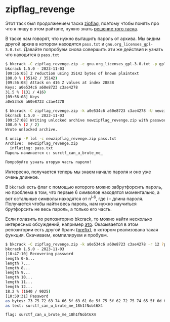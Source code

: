 # zipflag_revenge

Этот таск был продолжением таска [zipflag](https://github.com/surctf/surctf_2023_autumn/tree/main/tasks/forensic/zipflag), поэтому чтобы понять про что я пишу в этом райтапе, нужно знать [решение того таска](https://github.com/surctf/surctf_2023_autumn/blob/main/tasks/forensic/zipflag/WRITEUP.md).

В таске нам говорят, что нужно вытащить пароль от архива.
Мы видим другой архив в котором находятся `pass.txt` и `gnu.org_licenses_gpl-3.0.txt`. Давайте попробуем снова совершить эти же действия и узнать что находится в `pass.txt`

```bash
$ bkcrack -C zipflag_revenge.zip -c gnu.org_licenses_gpl-3.0.txt -p gpl-3.0.txt
bkcrack 1.5.0 - 2023-11-03
[09:56:05] Z reduction using 35142 bytes of known plaintext
100.0 % (35142 / 35142)
[09:56:08] Attack on 416 Z values at index 28838
Keys: a0e534c6 a60e8723 c3ae4278
31.5 % (131 / 416)
[09:56:08] Keys
a0e534c6 a60e8723 c3ae4278

$ bkcrack -C zipflag_revenge.zip -k a0e534c6 a60e8723 c3ae4278 -U newzipflag_revenge.zip lol
bkcrack 1.5.0 - 2023-11-03
[09:57:08] Writing unlocked archive newzipflag_revenge.zip with password "lol"
100.0 % (2 / 2)
Wrote unlocked archive.

$ unzip -P lol -c newzipflag_revenge.zip pass.txt
Archive:  newzipflag_revenge.zip
  inflating: pass.txt
Пароль начинается с: surctf_can_u_brute_me_

Попробуйте узнать вторую часть пароля!
```

Интересно, получается теперь мы знаем начало пароля и оно уже очень длинное. 

В `bkcrack` есть флаг с помощью которого можно забрутфорсить пароль, но проблема в том, что первые 6 символов находятся моментально, а вот остальные символы находятся от n<sup>i-6</sup>, где i - длина пароля. Получается чтобы найти весь пароль, нам нужно научиться брутфорсить не весь пароль, а только его часть.

Если полазить по репозиторию bkcrack, то можно найти несколько интересных обсуждений, например [это](https://github.com/kimci86/bkcrack/issues/55). Оказывается в этом репозитории есть другой бранч ([prefix](https://github.com/kimci86/bkcrack/tree/prefix)), в котором реализована такая функция. Скачиваем, компилируем и пробуем.

```bash
$ bkcrack -C zipflag_revenge.zip -k a0e534c6 a60e8723 c3ae4278 -r 12 ?p -m "surctf_can_u_brute_me_"
bkcrack 1.5.0 - 2023-11-03
[10:47:10] Recovering password
length 0-6...
length 7...
length 8...
length 9...
length 10...
length 11...
length 12...
18.2 % (1640 / 9025)
[10:50:31] Password
as bytes: 73 75 72 63 74 66 5f 63 61 6e 5f 75 5f 62 72 75 74 65 5f 6d 65 5f 31 38 68 31 66 4e 6f 62 74 36 58 34
as text: surctf_can_u_brute_me_18h1fNobt6X4
```


`flag: surctf_can_u_brute_me_18h1fNobt6X4`
